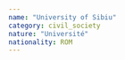 ```yaml
---
name: "University of Sibiu"
category: civil_society
nature: "Université"
nationality: ROM
---
```

    